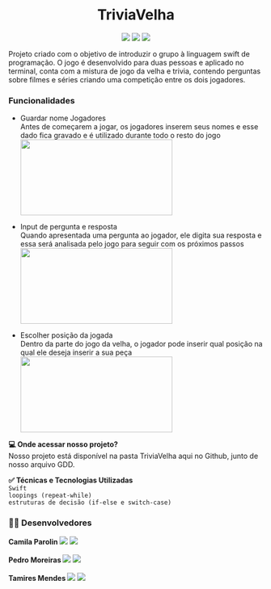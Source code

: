 <h1 align="center"> TriviaVelha </h1>

<p align="center">
<img src="https://img.shields.io/badge/status-finalizado-seagreen"/> <img src="https://img.shields.io/badge/release_date-march-gold"/> <img src="https://img.shields.io/badge/disponível_em-Terminal_MacOs_(swift)-honeydew"/>
</p>

<!-- Descrição projeto -->
Projeto criado com o objetivo de introduzir o grupo à linguagem swift de programação. O jogo é desenvolvido para duas pessoas e aplicado no terminal, conta com a mistura de jogo da velha e trivia, contendo perguntas sobre filmes e séries criando uma competição entre os dois jogadores. 

### Funcionalidades

- Guardar nome Jogadores<br>
Antes de começarem a jogar, os jogadores inserem seus nomes e esse dado fica gravado e é utilizado durante todo o resto do jogo
<img width="300" height="150" src="https://github.com/user-attachments/assets/2462724c-8363-4a3a-adbd-2723f9998880"><br>

- Input de pergunta e resposta<br>
Quando apresentada uma pergunta ao jogador, ele digita sua resposta e essa será analisada pelo jogo para seguir com os próximos passos
<img width="300" height="150" src="https://github.com/user-attachments/assets/f1f2e641-2213-4def-adfe-795f4fa9ef1a"><br>

- Escolher posição da jogada<br> 
Dentro da parte do jogo da velha, o jogador pode inserir qual posição na qual ele deseja inserir a sua peça
<img width="300" height="150" src="https://github.com/user-attachments/assets/43a16bb8-3155-451e-9941-281dbc643aca"><br>

<b> 💻 Onde acessar nosso projeto? </b> <br>
Nosso projeto está disponível na pasta TriviaVelha aqui no Github, junto de nosso arquivo GDD.

<b> ✅ Técnicas e Tecnologias Utilizadas </b> <br>
``` Swift ``` <br>
``` loopings (repeat-while) ``` <br>
``` estruturas de decisão (if-else e switch-case) ```

### 🧑‍💻 Desenvolvedores <br>
<b> Camila Parolin </b> <a href="https://www.linkedin.com/in/camila-parolin-70a437333"><img src="https://img.shields.io/badge/LinkedIn-0077B5?style=for-the-badge&logo=linkedin&logoColor=white"/></a> <a href="https://github.com/cparolin"><img src="https://img.shields.io/badge/GitHub-100000?style=for-the-badge&logo=github&logoColor=white"/></a> <br> <br>
<b> Pedro Moreiras </b> <a href="https://www.linkedin.com/in/pedro-henrique-l-moreiras-ba435a300/"><img src="https://img.shields.io/badge/LinkedIn-0077B5?style=for-the-badge&logo=linkedin&logoColor=white"/></a> <a href="https://github.com/Pepeu31"><img src="https://img.shields.io/badge/GitHub-100000?style=for-the-badge&logo=github&logoColor=white"/></a> <br> <br>
<b> Tamires Mendes </b> <a href="https://www.linkedin.com/in/tamires-mendes-6006792b7/"><img src="https://img.shields.io/badge/LinkedIn-0077B5?style=for-the-badge&logo=linkedin&logoColor=white"/></a> <a href="https://github.com/TamiresMendesS"><img src="https://img.shields.io/badge/GitHub-100000?style=for-the-badge&logo=github&logoColor=white"/></a>
